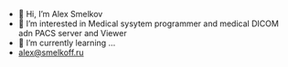 - 👋 Hi, I’m Alex Smelkov
- 👀 I’m interested in Medical sysytem programmer and medical DICOM adn PACS server and Viewer
- 🌱 I’m currently learning ...
- alex@smelkoff.ru
<!---
nika-sc/nika-sc is a ✨ special ✨ repository because its `README.md` (this file) appears on your GitHub profile.
You can click the Preview link to take a look at your changes.
--->
